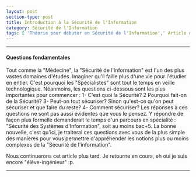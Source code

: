 ```yaml
---
layout: post
section-type: post
title: Introduction à la Sécurité de l'Information
category: Sécurité de l'Information
tags: [ 'Théorie pour débuter en Sécurité de l'Information',' Article détaillé ' ]
---
```


---------------------------------------------

#### Questions fondamentales
Tout comme la "Médecine", la "Sécurité de l'Information" est l'un des plus vastes domaines d'études. Imaginer qu'il faille plus d'une vie pour l'étudier en entier. C'est 
pourquoi les "Spécialistes" sont tout le temps en veille technologique. Néanmoins, les questions ci-dessous sont les plus importantes pour commencer :
  1- C'est quoi la Sécurité? 
  2  Pourquoi fait-on de la Sécurité? 
  3- Peut-on tout sécuriser? Sinon qu'est-ce qu'on peut sécuriser et que faire du reste?
  4- Comment sécuriser? 
Les réponses à ces questions ne sont pas aussi évidentes que vous le pensez. Y répondre de façon plus formelle demanderait le temps d'un parcours 
en spécialité : "Sécurité des Systèmes d'Information", soit au moins bac+5.
La bonne nouvelle, c'est qu'ici, je traiterai ces questions avec vous de la plus simple des manières pour vous permettre d'appréhender les notions plus ou moins complexes de la "Sécurité de l'information".

Nous continuerons cet article plus tard. Je retourne en cours, eh oui je suis encore "élève-ingénieur" :p.

---------------------------------------------

